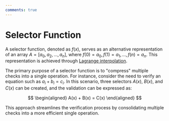 ```yaml
---
comments: true
---
```


# Selector Function

A selector function, denoted as $f(x)$, serves as an alternative representation of an array $A=[a_0, a_2, ..., a_n]$,
where $f(0) = a_0, f(1) = a_1, ..., f(n) = a_n$. This representation is achieved
through [Lagrange interpolation](lagrange_interpolation.md).

The primary purpose of a selector function is to "compress" multiple checks into a single operation. For instance,
consider the need to verify an equation such as $a_i + b_i = c_i$. In this scenario, three selectors $A(x)$, $B(x)$, and
$C(x)$ can be created, and the validation can be expressed as:

$$
\begin{aligned}
A(x) + B(x) = C(x)
\end{aligned}
$$

This approach streamlines the verification process by consolidating multiple checks into a more efficient single
operation.
